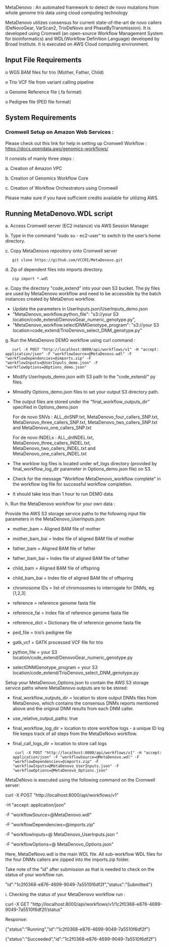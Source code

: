 MetaDenovo : An automated framework to detect de novo mutations from whole genome trio data using cloud computing technology

MetaDenovo utilizes consensus for current state-of-the-art de novo callers (DeNovoGear, VarScan2, TrioDeNovo and PhaseByTransmission). It is developed using Cromwell (an open-source Workflow Management System for bioinformatics) and WDL(Workflow Definition Language) developed by Broad Institute. It is executed on AWS Cloud computing environment.

## Input File Requirements 

  o	WGS BAM files for trio (Mother, Father, Child)
  
  o	Trio VCF file from variant calling pipeline 
  
  o	Genome Reference file (.fa format)
  
  o	Pedigree file (PED file format)

## System Requirements 

### Cromwell Setup on Amazon Web Services : 

Please check out this link for help in setting up Cromwell Workflow : https://docs.opendata.aws/genomics-workflows/

It consists of mainly three steps :

  a.	Creation of Amazon VPC 
  
  b.	Creation of Genomics Workflow Core
  
  c.	Creation of Workflow Orchestrators using Cromwell

Please make sure if you have sufficient credits available for utilizing AWS.

## Running MetaDenovo.WDL script 

a.	Access Cromwell server (EC2 instance) via AWS Session Manager

b.	Type in the command “sudo su - ec2-user” to switch to the user’s home directory.

c.	Copy MetaDenovo repository onto Cromwell server

       git clone https://github.com/VCCRI/MetaDenovo.git 

d.	Zip of dependent files into imports directory.

       zip import *.wdl 

e.	Copy the directory "code_extend" into your own S3 bucket. The py files are used by MetaDenovo workflow and 
    need to be accessible by the batch instances created by MetaDenvo workflow.
	
* Update the parameters in UserInputs.json/UserInputs_demo.json 
* "MetaDenovo_workflow.python_file": "s3://your S3 location/code_extend/DenovoGear_numeric_genotype.py",
* "MetaDenovo_workflow.selectDNMGenotype_program": "s3://your S3 location>code_extend/TrioDenovo_select_DNM_genotype.py"

g.	Run the MetaDenovo DEMO workflow using curl command :

       curl -X POST "http://localhost:8000/api/workflows/v1" -H "accept: application/json" -F "workflowSource=@MetaDenovo.wdl" -F "workflowDependencies=@imports.zip" -F "workflowInputs=@UserInputs_demo.json" -F "workflowOptions=@Options_demo.json"
	
* Modify UserInputs_demo.json with S3 path to the "code_extend/" py files. 

* Mmodify Options_demo.json files to set your output S3 directory path.

* The output files are stored under the "final_workflow_outputs_dir" specified in Options_demo.json

  For de novo SNVs : ALL_dnSNP.txt, MetaDenovo_four_callers_SNP.txt, MetaDenovo_three_callers_SNP.txt, MetaDenovo_two_callers_SNP.txt and MetaDenovo_one_callers_SNP.txt

  For de novo INDELs : ALL_dnINDEL.txt, MetaDenovo_three_callers_INDEL.txt, MetaDenovo_two_callers_INDEL.txt and MetaDenovo_one_callers_INDEL.txt

* The worklow log files is located under wf_logs directory (provided by final_workflow_log_dir parameter in Options_demo.json file) on S3.

* Check for the message "Workflow MetaDenovo_workflow complete" in the workflow log file for successful workflow completion.

* It should take less than 1 hour to run DEMO data.

h.	Run the MetaDenovo workflow for your own data :

Provide the AWS S3 storage service paths to the following input file parameters in the MetaDenovo_UserInputs.json:
 
* mother_bam = Aligned BAM file of mother

* mother_bam_bai = Index file of aligned BAM file of mother

* father_bam = Aligned BAM file of father

* father_bam_bai = Index file of aligned BAM file of father

* child_bam = Aligned BAM file of offspring

* child_bam_bai = Index file of aligned BAM file of offspring

* chromosome IDs = list of chromosomes to interrogate for DNMs, eg [1,2,3]

* reference = reference genome fasta file

* reference_fai = Index file of reference genome fasta file

* reference_dict = Dictionary file of reference genome fasta file

* ped_file = trio’s pedigree file

* gatk_vcf = GATK processed VCF file for trio

* python_file = your S3 location/code_extend/DenovoGear_numeric_genotype.py

* selectDNMGenotype_program = your S3 location/code_extend/TrioDenovo_select_DNM_genotype.py

Setup your MetaDenovo_Options.json to contain the AWS S3 storage service paths where MetaDenovo outputs are to be stored:

* final_workflow_outputs_dir = location to store output DNMs files from MetaDenovo, which contains the consensus DNMs reports mentioned above and the original DNM results from each DNM caller.

* use_relative_output_paths: true

* final_workflow_log_dir = location to store workflow logs - a unique ID log file keeps track of all steps from the MetaDeNovo workflow.

* final_call_logs_dir = location to store call logs

       curl -X POST "http://localhost:8000/api/workflows/v1" -H "accept: application/json" -F "workflowSource=@MetaDenovo.wdl" -F "workflowDependencies=@imports.zip" -F "workflowInputs=@MetaDenovo_UserInputs.json" -F "workflowOptions=@MetaDenovo_Options.json"

MetaDeNovo is executed using the following command on the  Cromwell server:
  
 curl -X POST "http://localhost:8000/api/workflows/v1" 
 
-H "accept: application/json"

 -F "workflowSource=@MetaDenovo.wdl" 
 
-F "workflowDependencies=@imports.zip" 

-F "workflowInputs=@ MetaDenovo_UserInputs.json "

 -F "workflowOptions=@ MetaDenovo_Options.json"

Here, MetaDeNovo.wdl is the main WDL file. All sub-workflow WDL files for the four DNMs callers are zipped into the imports.zip folder. 

Take note of the "id" after submission as that is needed to check on the status of your workflow run.

"id":"1c2f0368-e876-4699-9049-7a5510f6df2f","status":"Submitted"}

i.	Checking the status of your MetaDenovo workflow run :

curl -X GET "http://localhost:8000/api/workflows/v1/1c2f0368-e876-4699-9049-7a5510f6df2f/status"

Response:

{"status":"Running","id":"1c2f0368-e876-4699-9049-7a5510f6df2f"}

{"status":"Succeeded","id":"1c2f0368-e876-4699-9049-7a5510f6df2f"}
